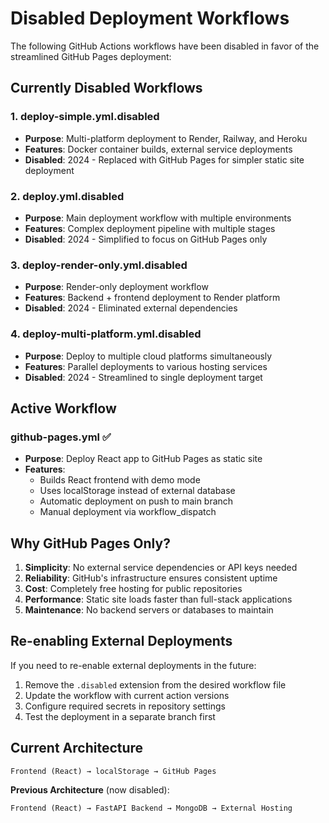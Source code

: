 # Disabled Deployment Workflows

The following GitHub Actions workflows have been disabled in favor of the streamlined GitHub Pages deployment:

## Currently Disabled Workflows

### 1. deploy-simple.yml.disabled
- **Purpose**: Multi-platform deployment to Render, Railway, and Heroku
- **Features**: Docker container builds, external service deployments
- **Disabled**: 2024 - Replaced with GitHub Pages for simpler static site deployment

### 2. deploy.yml.disabled
- **Purpose**: Main deployment workflow with multiple environments
- **Features**: Complex deployment pipeline with multiple stages
- **Disabled**: 2024 - Simplified to focus on GitHub Pages only

### 3. deploy-render-only.yml.disabled
- **Purpose**: Render-only deployment workflow
- **Features**: Backend + frontend deployment to Render platform
- **Disabled**: 2024 - Eliminated external dependencies

### 4. deploy-multi-platform.yml.disabled
- **Purpose**: Deploy to multiple cloud platforms simultaneously
- **Features**: Parallel deployments to various hosting services
- **Disabled**: 2024 - Streamlined to single deployment target

## Active Workflow

### github-pages.yml ✅
- **Purpose**: Deploy React app to GitHub Pages as static site
- **Features**: 
  - Builds React frontend with demo mode
  - Uses localStorage instead of external database
  - Automatic deployment on push to main branch
  - Manual deployment via workflow_dispatch

## Why GitHub Pages Only?

1. **Simplicity**: No external service dependencies or API keys needed
2. **Reliability**: GitHub's infrastructure ensures consistent uptime
3. **Cost**: Completely free hosting for public repositories
4. **Performance**: Static site loads faster than full-stack applications
5. **Maintenance**: No backend servers or databases to maintain

## Re-enabling External Deployments

If you need to re-enable external deployments in the future:

1. Remove the `.disabled` extension from the desired workflow file
2. Update the workflow with current action versions
3. Configure required secrets in repository settings
4. Test the deployment in a separate branch first

## Current Architecture

```
Frontend (React) → localStorage → GitHub Pages
```

**Previous Architecture** (now disabled):
```
Frontend (React) → FastAPI Backend → MongoDB → External Hosting
```
